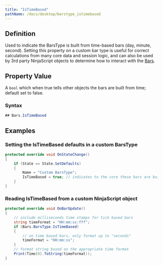 ```yaml
---
title: "IsTimeBased"
pathName: /docs/desktop/barstype_istimebased
---
```


## Definition

Used to indicate the BarsType is built from time-based bars (day, minute, second). Setting this property on a custom bar type is useful for correct calculations from many core data and session logic, and can also be used by 3rd party NinjaScript objects to determine how to interact with the [Bars](/docs/desktop/bars).

## Property Value

A `bool` which when true tells other objects the bars are built from time; default set to false.

### Syntax

```csharp
## Bars.IsTimeBased
```

## Examples

### Setting the IsTimeBased defaults in a custom BarsType

```csharp
protected override void OnStateChange()
{
    if (State == State.SetDefaults)
    {
        Name = "Custom BarsType";
        IsTimeBased = true; // indicates to the core these bars are built using time.
    }  
}
```

### Reading IsTimeBased from a custom NinjaScript object

```csharp
protected override void OnBarUpdate()
{
    // include milliseconds time stamps for tick based bars
    string timeFormat = "HH:mm:ss:fff";
    if (Bars.BarsType.IsTimeBased)
    {
        // on time based bars, only format up to "seconds"
        timeFormat = "HH:mm:ss";
    }
    // format string based on the appropriate time format
    Print(Time[0].ToString(timeFormat));
}
```
